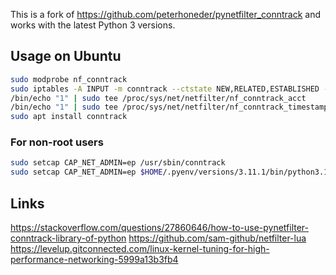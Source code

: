 This is a fork of https://github.com/peterhoneder/pynetfilter_conntrack and works with the
latest Python 3 versions.

## Usage on Ubuntu
```bash
sudo modprobe nf_conntrack
sudo iptables -A INPUT -m conntrack --ctstate NEW,RELATED,ESTABLISHED -j ACCEPT
/bin/echo "1" | sudo tee /proc/sys/net/netfilter/nf_conntrack_acct
/bin/echo "1" | sudo tee /proc/sys/net/netfilter/nf_conntrack_timestamp
sudo apt install conntrack
```

### For non-root users
```bash
sudo setcap CAP_NET_ADMIN=ep /usr/sbin/conntrack
sudo setcap CAP_NET_ADMIN=ep $HOME/.pyenv/versions/3.11.1/bin/python3.11
```

## Links
https://stackoverflow.com/questions/27860646/how-to-use-pynetfilter-conntrack-library-of-python
https://github.com/sam-github/netfilter-lua
https://levelup.gitconnected.com/linux-kernel-tuning-for-high-performance-networking-5999a13b3fb4
